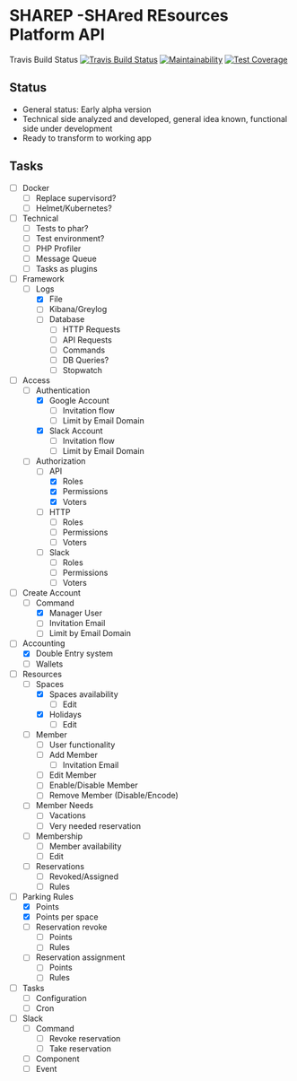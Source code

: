 # SHAREP -SHAred REsources Platform API

Travis Build Status [![Travis Build Status](https://travis-ci.org/shareps/app.svg?branch=master)](https://travis-ci.org/shareps/app)
[![Maintainability](https://api.codeclimate.com/v1/badges/43183c33cd086bdd6f6c/maintainability)](https://codeclimate.com/github/shareps/app/maintainability)
[![Test Coverage](https://api.codeclimate.com/v1/badges/43183c33cd086bdd6f6c/test_coverage)](https://codeclimate.com/github/shareps/app/test_coverage)

## Status

- General status: Early alpha version
- Technical side analyzed and developed, general idea known, functional side under development
- Ready to transform to working app

## Tasks

- [ ] Docker
    - [ ] Replace supervisord?
    - [ ] Helmet/Kubernetes?

- [ ] Technical
    - [ ] Tests to phar?
    - [ ] Test environment?
    - [ ] PHP Profiler
    - [ ] Message Queue
    - [ ] Tasks as plugins

- [ ] Framework
    - [ ] Logs
        - [x] File
        - [ ] Kibana/Greylog
        - [ ] Database
            - [ ] HTTP Requests
            - [ ] API Requests
            - [ ] Commands
            - [ ] DB Queries?
            - [ ] Stopwatch

- [ ] Access
    - [ ] Authentication
        - [x] Google Account
            - [ ] Invitation flow
            - [ ] Limit by Email Domain
        - [x] Slack Account
            - [ ] Invitation flow
            - [ ] Limit by Email Domain
    - [ ] Authorization
        - [ ] API
            - [x] Roles
            - [x] Permissions
            - [x] Voters
        - [ ] HTTP
            - [ ] Roles
            - [ ] Permissions
            - [ ] Voters
        - [ ] Slack
            - [ ] Roles
            - [ ] Permissions
            - [ ] Voters

- [ ] Create Account
    - [ ] Command
        - [x] Manager User
        - [ ] Invitation Email
        - [ ] Limit by Email Domain

- [ ] Accounting
    - [x] Double Entry system
    - [ ] Wallets

- [ ] Resources
    - [ ] Spaces
        - [x] Spaces availability
            - [ ] Edit
        - [x] Holidays
            - [ ] Edit
    - [ ] Member
        - [ ] User functionality
        - [ ] Add Member
            - [ ] Invitation Email
        - [ ] Edit Member
        - [ ] Enable/Disable Member
        - [ ] Remove Member (Disable/Encode)
    - [ ] Member Needs
        - [ ] Vacations
        - [ ] Very needed reservation
    - [ ] Membership
        - [ ] Member availability
        - [ ] Edit
    - [ ] Reservations
        - [ ] Revoked/Assigned
        - [ ] Rules

- [ ] Parking Rules
    - [x] Points
    - [x] Points per space
    - [ ] Reservation revoke
        - [ ] Points
        - [ ] Rules
    - [ ] Reservation assignment
        - [ ] Points
        - [ ] Rules

- [ ] Tasks
    - [ ] Configuration
    - [ ] Cron

- [ ] Slack
    - [ ] Command
        - [ ] Revoke reservation
        - [ ] Take reservation
    - [ ] Component
    - [ ] Event
